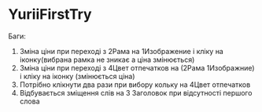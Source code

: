 # YuriiFirstTry
Баги:
1. Зміна ціни при переході з 2Рама на 1Изображение і кліку на іконку(вибрана рамка не зникає а ціна змінюється)
2. Зміна ціни при переході з 4Цвет отпечатков на (2Рама 1Изображние) і кліку на іконку (змінюється ціна)
3. Потрібно клікнути два рази при вибору кольку на 4Цвет отпечатков 
4. Відбувається зміщення слів на 3 Заголовок при відсутності першого слова